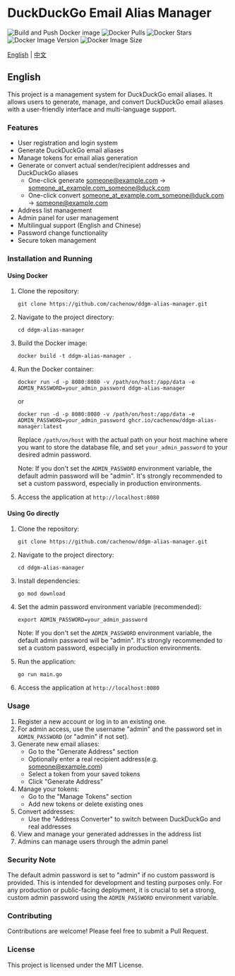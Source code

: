 # DuckDuckGo Email Alias Manager

![Build and Push Docker image](https://github.com/cachenow/ddgm-alias-manager/actions/workflows/Build.yml/badge.svg)
![Docker Pulls](https://img.shields.io/docker/pulls/onereduck/ddgm-alias-manager)
![Docker Stars](https://img.shields.io/docker/stars/onereduck/ddgm-alias-manager)
![Docker Image Version](https://img.shields.io/docker/v/onereduck/ddgm-alias-manager)
![Docker Image Size](https://img.shields.io/docker/image-size/onereduck/ddgm-alias-manager)

[English](#english) | [中文](https://github.com/cachenow/ddgm-alias-manager/blob/main/README-CN.md)

## English

This project is a management system for DuckDuckGo email aliases. It allows users to generate, manage, and convert DuckDuckGo email aliases with a user-friendly interface and multi-language support.

### Features

- User registration and login system
- Generate DuckDuckGo email aliases
- Manage tokens for email alias generation
- Generate or convert actual sender/recipient addresses and DuckDuckGo aliases
  - One-click generate someone@example.com → someone_at_example.com_someone@duck.com
  - One-click convert someone_at_example.com_someone@duck.com → someone@example.com
- Address list management
- Admin panel for user management
- Multilingual support (English and Chinese)
- Password change functionality
- Secure token management

### Installation and Running

#### Using Docker

1. Clone the repository:
   ```
   git clone https://github.com/cachenow/ddgm-alias-manager.git
   ```

2. Navigate to the project directory:
   ```
   cd ddgm-alias-manager
   ```

3. Build the Docker image:
   ```
   docker build -t ddgm-alias-manager .
   ```

4. Run the Docker container:
   ```
   docker run -d -p 8080:8080 -v /path/on/host:/app/data -e ADMIN_PASSWORD=your_admin_password ddgm-alias-manager
   ```
   or
   ```
   docker run -d -p 8080:8080 -v /path/on/host:/app/data -e ADMIN_PASSWORD=your_admin_password ghcr.io/cachenow/ddgm-alias-manager:latest
   ```
   
   Replace `/path/on/host` with the actual path on your host machine where you want to store the database file, and set `your_admin_password` to your desired admin password.

   Note: If you don't set the `ADMIN_PASSWORD` environment variable, the default admin password will be "admin". It's strongly recommended to set a custom password, especially in production environments.

5. Access the application at `http://localhost:8080`

#### Using Go directly

1. Clone the repository:
   ```
   git clone https://github.com/cachenow/ddgm-alias-manager.git
   ```

2. Navigate to the project directory:
   ```
   cd ddgm-alias-manager
   ```

3. Install dependencies:
   ```
   go mod download
   ```

4. Set the admin password environment variable (recommended):
   ```
   export ADMIN_PASSWORD=your_admin_password
   ```

   Note: If you don't set the `ADMIN_PASSWORD` environment variable, the default admin password will be "admin". It's strongly recommended to set a custom password, especially in production environments.

5. Run the application:
   ```
   go run main.go
   ```

6. Access the application at `http://localhost:8080`

### Usage

1. Register a new account or log in to an existing one.
2. For admin access, use the username "admin" and the password set in `ADMIN_PASSWORD` (or "admin" if not set).
3. Generate new email aliases:
   - Go to the "Generate Address" section
   - Optionally enter a real recipient address(e.g. someone@example.com)
   - Select a token from your saved tokens
   - Click "Generate Address"
4. Manage your tokens:
   - Go to the "Manage Tokens" section
   - Add new tokens or delete existing ones
5. Convert addresses:
   - Use the "Address Converter" to switch between DuckDuckGo and real addresses
6. View and manage your generated addresses in the address list
7. Admins can manage users through the admin panel

### Security Note

The default admin password is set to "admin" if no custom password is provided. This is intended for development and testing purposes only. For any production or public-facing deployment, it is crucial to set a strong, custom admin password using the `ADMIN_PASSWORD` environment variable.

### Contributing

Contributions are welcome! Please feel free to submit a Pull Request.

### License

This project is licensed under the MIT License.
